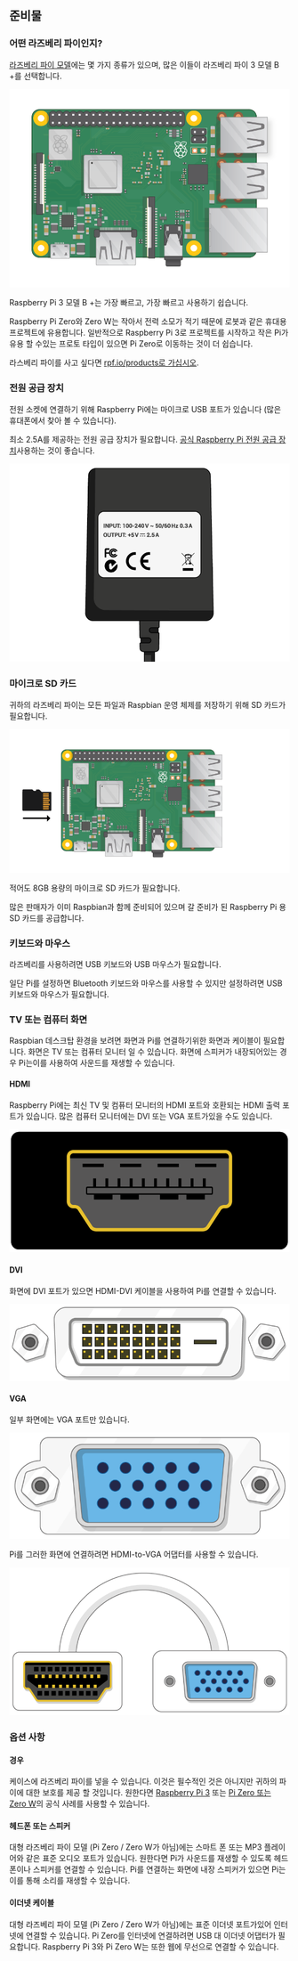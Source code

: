 ## 준비물

### 어떤 라즈베리 파이인지?

[라즈베리 파이 모델](https://www.raspberrypi.org/products/)에는 몇 가지 종류가 있으며, 많은 이들이 라즈베리 파이 3 모델 B +를 선택합니다.

![라스베리 파이 3](images/raspberry-pi.png)

Raspberry Pi 3 모델 B +는 가장 빠르고, 가장 빠르고 사용하기 쉽습니다.

Raspberry Pi Zero와 Zero W는 작아서 전력 소모가 적기 때문에 로봇과 같은 휴대용 프로젝트에 유용합니다. 일반적으로 Raspberry Pi 3로 프로젝트를 시작하고 작은 Pi가 유용 할 수있는 프로토 타입이 있으면 Pi Zero로 이동하는 것이 더 쉽습니다.

라스베리 파이를 사고 싶다면 [rpf.io/products로 가십시오](https://rpf.io/products).

### 전원 공급 장치

전원 소켓에 연결하기 위해 Raspberry Pi에는 마이크로 USB 포트가 있습니다 (많은 휴대폰에서 찾아 볼 수 있습니다).

최소 2.5A를 제공하는 전원 공급 장치가 필요합니다. [공식 Raspberry Pi 전원 공급 장치](https://www.raspberrypi.org/products/raspberry-pi-universal-power-supply/)사용하는 것이 좋습니다.

![전원 공급 장치](images/powersupply.png)

### 마이크로 SD 카드

귀하의 라즈베리 파이는 모든 파일과 Raspbian 운영 체제를 저장하기 위해 SD 카드가 필요합니다.

![SD 카드](images/pi-sd.png)

적어도 8GB 용량의 마이크로 SD 카드가 필요합니다.

많은 판매자가 이미 Raspbian과 함께 준비되어 있으며 갈 준비가 된 Raspberry Pi 용 SD 카드를 공급합니다.

### 키보드와 마우스

라즈베리를 사용하려면 USB 키보드와 USB 마우스가 필요합니다.

일단 Pi를 설정하면 Bluetooth 키보드와 마우스를 사용할 수 있지만 설정하려면 USB 키보드와 마우스가 필요합니다.

### TV 또는 컴퓨터 화면

Raspbian 데스크탑 환경을 보려면 화면과 Pi를 연결하기위한 화면과 케이블이 필요합니다. 화면은 TV 또는 컴퓨터 모니터 일 수 있습니다. 화면에 스피커가 내장되어있는 경우 Pi는이를 사용하여 사운드를 재생할 수 있습니다.

#### HDMI

Raspberry Pi에는 최신 TV 및 컴퓨터 모니터의 HDMI 포트와 호환되는 HDMI 출력 포트가 있습니다. 많은 컴퓨터 모니터에는 DVI 또는 VGA 포트가있을 수도 있습니다.

![HDM 포트](images/hdmi-port.png)

#### DVI

화면에 DVI 포트가 있으면 HDMI-DVI 케이블을 사용하여 Pi를 연결할 수 있습니다.

![dvi 포트](images/dvi-port.png)

#### VGA

일부 화면에는 VGA 포트만 있습니다.

![vga 포트](images/vga-port.png)

Pi를 그러한 화면에 연결하려면 HDMI-to-VGA 어댑터를 사용할 수 있습니다.

![hga 어댑터 포트 vga](images/hdmi-vga-adapter.png)

### 옵션 사항

#### 경우

케이스에 라즈베리 파이를 넣을 수 있습니다. 이것은 필수적인 것은 아니지만 귀하의 파이에 대한 보호를 제공 할 것입니다. 원한다면 [Raspberry Pi 3](https://www.raspberrypi.org/products/raspberry-pi-3-case/) 또는 [Pi Zero 또는 Zero W](https://www.raspberrypi.org/products/raspberry-pi-zero-case/)의 공식 사례를 사용할 수 있습니다.

#### 헤드폰 또는 스피커

대형 라즈베리 파이 모델 (Pi Zero / Zero W가 아님)에는 스마트 폰 또는 MP3 플레이어와 같은 표준 오디오 포트가 있습니다. 원한다면 Pi가 사운드를 재생할 수 있도록 헤드폰이나 스피커를 연결할 수 있습니다. Pi를 연결하는 화면에 내장 스피커가 있으면 Pi는이를 통해 소리를 재생할 수 있습니다.

#### 이더넷 케이블

대형 라즈베리 파이 모델 (Pi Zero / Zero W가 아님)에는 표준 이더넷 포트가있어 인터넷에 연결할 수 있습니다. Pi Zero를 인터넷에 연결하려면 USB 대 이더넷 어댑터가 필요합니다. Raspberry Pi 3와 Pi Zero W는 또한 웹에 무선으로 연결할 수 있습니다.